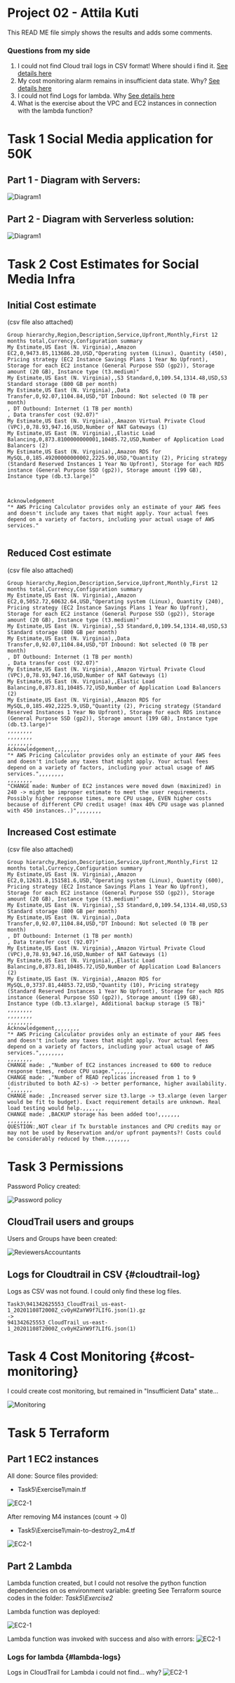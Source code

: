 Project 02 - Attila Kuti
=================================

This READ ME file simply shows the results and adds some comments.


### Questions from my side
1. I could not find Cloud trail logs in CSV format! Where should i find it. [See details here](#cloudtrail-log)
2. My cost monitoring alarm remains in insufficient data state. Why? [See details here](#cost-monitoring)
3. I could not find Logs for lambda. Why [See details here](#lambda-logs)
4. What is the exercise about the VPC and EC2 instances in connection with the lambda function?



# Task 1 Social Media application for 50K
## Part 1 - Diagram with Servers:

![Diagram1](Task1-2/p02_task1_akuti_20201107.png)

## Part 2 - Diagram with Serverless solution:

![Diagram1](Task1-2\p02_task2_akuti_20201107.png)

# Task 2 Cost Estimates for Social Media Infra

## Initial Cost estimate
(csv file also attached)

```
Group hierarchy,Region,Description,Service,Upfront,Monthly,First 12 months total,Currency,Configuration summary
My Estimate,US East (N. Virginia),,Amazon EC2,0,9473.85,113686.20,USD,"Operating system (Linux), Quantity (450), Pricing strategy (EC2 Instance Savings Plans 1 Year No Upfront), Storage for each EC2 instance (General Purpose SSD (gp2)), Storage amount (20 GB), Instance type (t3.medium)"
My Estimate,US East (N. Virginia),,S3 Standard,0,109.54,1314.48,USD,S3 Standard storage (800 GB per month)
My Estimate,US East (N. Virginia),,Data Transfer,0,92.07,1104.84,USD,"DT Inbound: Not selected (0 TB per month) 
, DT Outbound: Internet (1 TB per month) 
, Data transfer cost (92.07)"
My Estimate,US East (N. Virginia),,Amazon Virtual Private Cloud (VPC),0,78.93,947.16,USD,Number of NAT Gateways (1)
My Estimate,US East (N. Virginia),,Elastic Load Balancing,0,873.8100000000001,10485.72,USD,Number of Application Load Balancers (2)
My Estimate,US East (N. Virginia),,Amazon RDS for MySQL,0,185.49200000000002,2225.90,USD,"Quantity (2), Pricing strategy (Standard Reserved Instances 1 Year No Upfront), Storage for each RDS instance (General Purpose SSD (gp2)), Storage amount (199 GB), Instance type (db.t3.large)"



Acknowledgement
"* AWS Pricing Calculator provides only an estimate of your AWS fees and doesn't include any taxes that might apply. Your actual fees depend on a variety of factors, including your actual usage of AWS services."


```

## Reduced Cost estimate
(csv file also attached)

```
Group hierarchy,Region,Description,Service,Upfront,Monthly,First 12 months total,Currency,Configuration summary
My Estimate,US East (N. Virginia),,Amazon EC2,0,5052.72,60632.64,USD,"Operating system (Linux), Quantity (240), Pricing strategy (EC2 Instance Savings Plans 1 Year No Upfront), Storage for each EC2 instance (General Purpose SSD (gp2)), Storage amount (20 GB), Instance type (t3.medium)"
My Estimate,US East (N. Virginia),,S3 Standard,0,109.54,1314.48,USD,S3 Standard storage (800 GB per month)
My Estimate,US East (N. Virginia),,Data Transfer,0,92.07,1104.84,USD,"DT Inbound: Not selected (0 TB per month) 
, DT Outbound: Internet (1 TB per month) 
, Data transfer cost (92.07)"
My Estimate,US East (N. Virginia),,Amazon Virtual Private Cloud (VPC),0,78.93,947.16,USD,Number of NAT Gateways (1)
My Estimate,US East (N. Virginia),,Elastic Load Balancing,0,873.81,10485.72,USD,Number of Application Load Balancers (2)
My Estimate,US East (N. Virginia),,Amazon RDS for MySQL,0,185.492,2225.9,USD,"Quantity (2), Pricing strategy (Standard Reserved Instances 1 Year No Upfront), Storage for each RDS instance (General Purpose SSD (gp2)), Storage amount (199 GB), Instance type (db.t3.large)"
,,,,,,,,
,,,,,,,,
,,,,,,,,
Acknowledgement,,,,,,,,
"* AWS Pricing Calculator provides only an estimate of your AWS fees and doesn't include any taxes that might apply. Your actual fees depend on a variety of factors, including your actual usage of AWS services.",,,,,,,,
,,,,,,,,
"CHANGE made: Number of EC2 instances were moved down (maximized) in 240 -> might be improper estimate to meet the user requirements. Possibly higher response times, more CPU usage, EVEN higher costs because of different CPU credit usage! (max 40% CPU usage was planned with 450 instances..)",,,,,,,,

```

## Increased Cost estimate
(csv file also attached)

```
Group hierarchy,Region,Description,Service,Upfront,Monthly,First 12 months total,Currency,Configuration summary
My Estimate,US East (N. Virginia),,Amazon EC2,0,12631.8,151581.6,USD,"Operating system (Linux), Quantity (600), Pricing strategy (EC2 Instance Savings Plans 1 Year No Upfront), Storage for each EC2 instance (General Purpose SSD (gp2)), Storage amount (20 GB), Instance type (t3.medium)"
My Estimate,US East (N. Virginia),,S3 Standard,0,109.54,1314.48,USD,S3 Standard storage (800 GB per month)
My Estimate,US East (N. Virginia),,Data Transfer,0,92.07,1104.84,USD,"DT Inbound: Not selected (0 TB per month) 
, DT Outbound: Internet (1 TB per month) 
, Data transfer cost (92.07)"
My Estimate,US East (N. Virginia),,Amazon Virtual Private Cloud (VPC),0,78.93,947.16,USD,Number of NAT Gateways (1)
My Estimate,US East (N. Virginia),,Elastic Load Balancing,0,873.81,10485.72,USD,Number of Application Load Balancers (2)
My Estimate,US East (N. Virginia),,Amazon RDS for MySQL,0,3737.81,44853.72,USD,"Quantity (10), Pricing strategy (Standard Reserved Instances 1 Year No Upfront), Storage for each RDS instance (General Purpose SSD (gp2)), Storage amount (199 GB), Instance type (db.t3.xlarge), Additional backup storage (5 TB)"
,,,,,,,,
,,,,,,,,
,,,,,,,,
Acknowledgement,,,,,,,,
"* AWS Pricing Calculator provides only an estimate of your AWS fees and doesn't include any taxes that might apply. Your actual fees depend on a variety of factors, including your actual usage of AWS services.",,,,,,,,
,,,,,,,,
CHANGE made: ,"Number of EC2 instances increased to 600 to reduce response times, reduce CPU usage.",,,,,,,
CHANGE made: ,"Number of READ replicas increased from 1 to 9 (distributed to both AZ-s) -> better performance, higher availability. ",,,,,,,
CHANGE made: ,Increased server size t3.large -> t3.xlarge (even larger would be fit to budget). Exact requirement details are unknown. Real load testing would help.,,,,,,,
CHANGE made: ,BACKUP storage has been added too!,,,,,,,
,,,,,,,,
QUESTION:,NOT clear if Tx burstable instances and CPU credits may or may not be used by Reservation and/or upfront payments?! Costs could be considerably reduced by them.,,,,,,,

```

# Task 3 Permissions

Password Policy created:

![Password policy](Task3\udacity_password_policy.png)

## CloudTrail users and groups

Users and Groups have been created:

![ReviewersAccountants](Task3\users-and-groups.png)

## Logs for Cloudtrail in CSV {#cloudtrail-log}

Logs as CSV was not found.
I could only find these log files.

```
Task3\941342625553_CloudTrail_us-east-1_20201108T2000Z_cv0yHZaYW9f7LIfG.json(1).gz 
->
941342625553_CloudTrail_us-east-1_20201108T2000Z_cv0yHZaYW9f7LIfG.json(1)

```

# Task 4 Cost Monitoring {#cost-monitoring}

I could create cost monitoring, but remained in "Insufficient Data" state...

![Monitoring](Task4\Cloudwatch_Alarm.png)


# Task 5 Terraform

## Part 1 EC2 instances

All done: 
Source files provided:

- Task5\Exercise1\main.tf

![EC2-1](Task5\Terraform_1_1.png)


After removing M4 instances (count -> 0)

- Task5\Exercise1\main-to-destroy2_m4.tf

![EC2-1](Task5\Terraform_1_2.png)


## Part 2 Lambda

Lambda function created, but I could not resolve the python function dependencies on os environment variable: greeting
See Terraform source codes in the folder: *Task5\Exercise2*

Lambda function was deployed:

![EC2-1](Task5\lambda_deployed.png)

Lambda function was invoked with success and also with errors:
![EC2-1](Task5\lambda_monitor.png)

### Logs for lambda {#lambda-logs}
Logs in CloudTrail for Lambda i could not find... why?
![EC2-1](Task5\log_groups.png)




